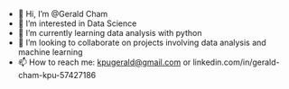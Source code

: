 - 👋 Hi, I’m @Gerald Cham
- 👀 I’m interested in Data Science
- 🌱 I’m currently learning data analysis with python
- 💞️ I’m looking to collaborate on projects involving data analysis and machine learning
- 📫 How to reach me: kpugerald@gmail.com or linkedin.com/in/gerald-cham-kpu-57427186

<!---
JerryWiseman/JerryWiseman is a ✨ special ✨ repository because its `README.md` (this file) appears on your GitHub profile.
You can click the Preview link to take a look at your changes.
--->

